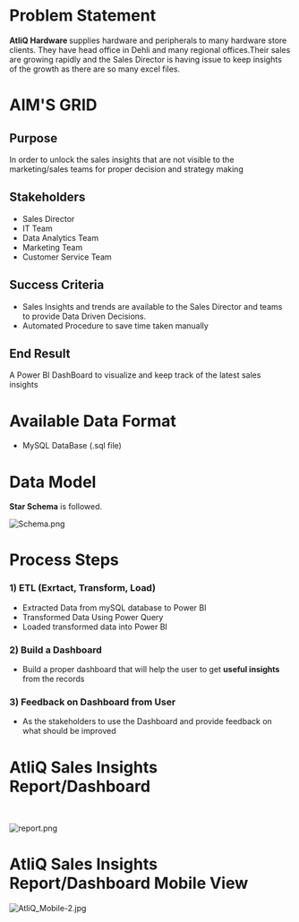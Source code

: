 # Problem Statement

<b> AtliQ Hardware </b> supplies hardware and peripherals to many hardware store clients. They have head office in Dehli and many regional offices.Their sales are growing rapidly and the Sales Director is having issue to keep insights of the growth as there are so many excel files.

# AIM'S GRID

## Purpose
In order to unlock the sales insights that are not visible to the marketing/sales teams for proper decision and strategy making

## Stakeholders
* Sales Director
* IT Team
* Data Analytics Team
* Marketing Team
* Customer Service Team

## Success Criteria 
* Sales Insights and trends are available to the Sales Director and teams to provide Data Driven Decisions.
* Automated Procedure to save time taken manually

## End Result
A Power BI DashBoard to visualize and keep track of the latest sales insights 

# Available Data Format
* MySQL DataBase (.sql file)

# Data Model

<b>Star Schema</b> is followed.

![Schema.png](attachment:Schema.png)

# Process Steps

### 1) ETL (Exrtact, Transform, Load)
* Extracted Data from mySQL database to Power BI
* Transformed Data Using Power Query
* Loaded transformed data into Power BI

### 2) Build a Dashboard
* Build a proper dashboard that will help the user to get <b> useful insights </b> from the records

### 3) Feedback on Dashboard from User
* As the stakeholders to use the Dashboard and provide feedback on what should be improved

# AtliQ Sales Insights Report/Dashboard

<br>

![report.png](attachment:report.png)

# AtliQ Sales Insights Report/Dashboard Mobile View

![AtliQ_Mobile-2.jpg](attachment:AtliQ_Mobile-2.jpg)
